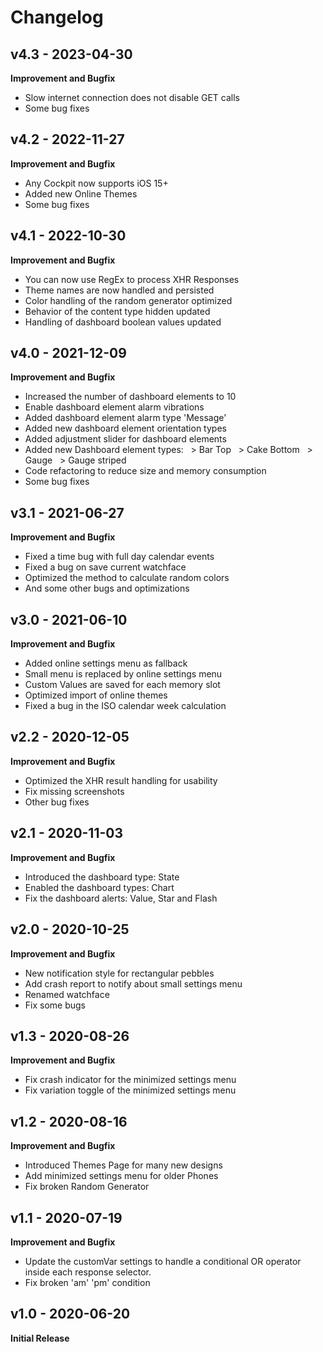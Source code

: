 # Changelog

## v4.3 - 2023-04-30
**Improvement and Bugfix**
- Slow internet connection does not disable GET calls
- Some bug fixes

## v4.2 - 2022-11-27
**Improvement and Bugfix**
- Any Cockpit now supports iOS 15+
- Added new Online Themes
- Some bug fixes

## v4.1 - 2022-10-30
**Improvement and Bugfix**
- You can now use RegEx to process XHR Responses
- Theme names are now handled and persisted
- Color handling of the random generator optimized
- Behavior of the content type hidden updated
- Handling of dashboard boolean values updated

## v4.0 - 2021-12-09
**Improvement and Bugfix**
- Increased the number of dashboard elements to 10
- Enable dashboard element alarm vibrations
- Added dashboard element alarm type 'Message'
- Added new dashboard element orientation types
- Added adjustment slider for dashboard elements
- Added new Dashboard element types:
  > Bar Top
  > Cake Bottom
  > Gauge
  > Gauge striped
- Code refactoring to reduce size and memory consumption
- Some bug fixes

## v3.1 - 2021-06-27
**Improvement and Bugfix**
- Fixed a time bug with full day calendar events
- Fixed a bug on save current watchface
- Optimized the method to calculate random colors
- And some other bugs and optimizations

## v3.0 - 2021-06-10
**Improvement and Bugfix**
- Added online settings menu as fallback
- Small menu is replaced by online settings menu
- Custom Values are saved for each memory slot
- Optimized import of online themes
- Fixed a bug in the ISO calendar week calculation

## v2.2 - 2020-12-05
**Improvement and Bugfix**
- Optimized the XHR result handling for usability
- Fix missing screenshots
- Other bug fixes

## v2.1 - 2020-11-03
**Improvement and Bugfix**
- Introduced the dashboard type: State
- Enabled the dashboard types: Chart
- Fix the dashboard alerts: Value, Star and Flash

## v2.0 - 2020-10-25
**Improvement and Bugfix**
- New notification style for rectangular pebbles
- Add crash report to notify about small settings menu
- Renamed watchface
- Fix some bugs

## v1.3 - 2020-08-26
**Improvement and Bugfix**
- Fix crash indicator for the minimized settings menu
- Fix variation toggle of the minimized settings menu

## v1.2 - 2020-08-16
**Improvement and Bugfix**
- Introduced Themes Page for many new designs
- Add minimized settings menu for older Phones
- Fix broken Random Generator

## v1.1 - 2020-07-19
**Improvement and Bugfix**
- Update the customVar settings to handle a conditional OR operator inside each response selector.
- Fix broken 'am' 'pm' condition


## v1.0 - 2020-06-20
**Initial Release**
